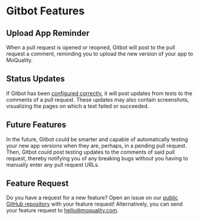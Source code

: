 # Gitbot Features

## Upload App Reminder

When a pull request is opened or reopned, Gitbot will post to the pull request a comment, reminding you to upload the new version of your app to MoQuality.

## Status Updates

If Gitbot has been [configured correctly](getting-started.md#setup), it will post updates from tests to the comments of a pull request. These updates may also contain screenshots, visualizing the pages on which a test failed or succeeded.

## Future Features

In the future, Gitbot could be smarter and capable of automatically testing your new app versions when they are, perhaps, in a pending pull request. Then, Gitbot could post testing updates to the comments of said pull request, thereby notifying you of any breaking bugs without you having to manually enter any pull request URLs.

## Feature Request

Do you have a request for a new feature? Open an issue on our [public GitHub repository](https://github.com/moquality/devcenter/issues) with your feature request! Alternatively, you can send your feature request to <hello@moquality.com>.